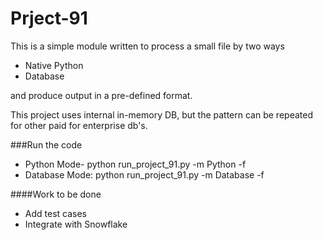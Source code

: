 # Prject-91
This is a simple module written to process a small file by two ways
- Native Python
- Database

and produce output in a pre-defined format.

This project uses internal in-memory DB, but the pattern can be repeated for other paid for enterprise db's.

###Run the code
- Python Mode- python run_project_91.py -m Python -f <Path to your file>
- Database Mode: python run_project_91.py -m Database -f <Path to your file>


####Work to be done
- Add test cases
- Integrate with Snowflake